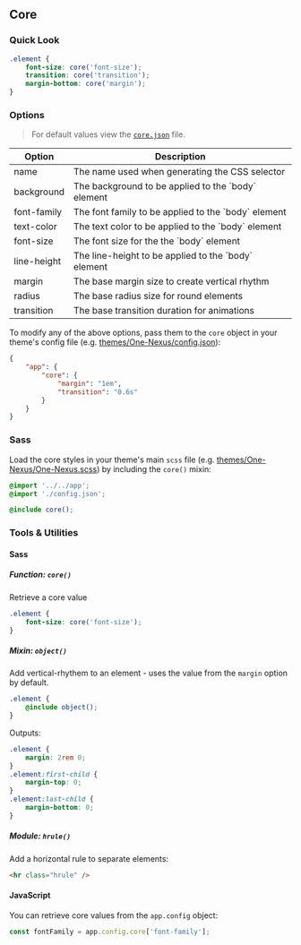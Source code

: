 ## Core

### Quick Look

```scss
.element {
    font-size: core('font-size');
    transition: core('transition');
    margin-bottom: core('margin');
}
```

### Options

> For default values view the [`core.json`](core.json) file.

<table class="table">
    <thead>
        <tr>
            <th>Option</th>
            <th>Description</th>
        </tr>
    </thead>
    <tbody>
        <tr>
            <td>name</td>
            <td>The name used when generating the CSS selector</td>
        </tr>
        <tr>
            <td>background</td>
            <td>The background to be applied to the `body` element</td>
        </tr>
        <tr>
            <td>font-family</td>
            <td>The font family to be applied to the `body` element</td>
        </tr>
        <tr>
            <td>text-color</td>
            <td>The text color to be applied to the `body` element</td>
        </tr>
        <tr>
            <td>font-size</td>
            <td>The font size for the the `body` element</td>
        </tr>
        <tr>
            <td>line-height</td>
            <td>The line-height to be applied to the `body` element</td>
        </tr>
        <tr>
            <td>margin</td>
            <td>The base margin size to create vertical rhythm</td>
        </tr>
        <tr>
            <td>radius</td>
            <td>The base radius size for round elements</td>
        </tr>
        <tr>
            <td>transition</td>
            <td>The base transition duration for animations</td>
        </tr>
    </tbody>
</table>

To modify any of the above options, pass them to the `core` object in your theme's config file (e.g. [themes/One-Nexus/config.json](../../../themes/One-Nexus/config.json)):

```json
{
    "app": {
        "core": {
            "margin": "1em",
            "transition": "0.6s"
        }
    }
}
```

### Sass

Load the core styles in your theme's main `scss` file (e.g. [themes/One-Nexus/One-Nexus.scss](../../../themes/One-Nexus/One-Nexus.scss)) by including the `core()` mixin:

```scss
@import '../../app';
@import './config.json';

@include core();
```

### Tools & Utilities

#### Sass

##### Function: `core()`

Retrieve a core value

```scss
.element {
    font-size: core('font-size');
}
```

##### Mixin: `object()`

Add vertical-rhythem to an element - uses the value from the `margin` option by default.

```scss
.element {
    @include object();
}
```

Outputs:

```css
.element {
    margin: 2rem 0;
}
.element:first-child {
    margin-top: 0;
}
.element:last-child {
    margin-bottom: 0;
}
```

##### Module: `hrule()`

Add a horizontal rule to separate elements:

```html
<hr class="hrule" />
```

#### JavaScript

You can retrieve core values from the `app.config` object:

```js
const fontFamily = app.config.core['font-family'];
```